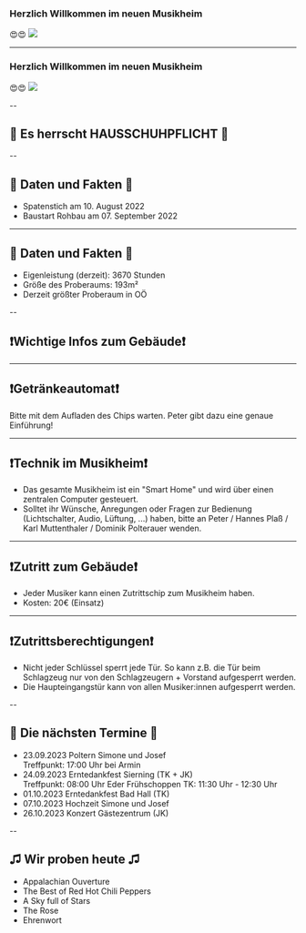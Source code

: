 ### Herzlich Willkommen im neuen Musikheim 
😍😍
![](https://mvhilbern.at/images/headers/Gesamtfoto-2-Kopie.jpg)

---
### Herzlich Willkommen im neuen Musikheim 
😍😍
![](https://mvhilbern.at/images/slider/Jugendkapelle%202022.jpg)

--

## 👟 Es herrscht HAUSSCHUHPFLICHT 👟

--

## 🏡 Daten und Fakten 🏡

* Spatenstich am 10. August 2022
* Baustart Rohbau am 07. September 2022

---

## 🏡 Daten und Fakten 🏡

* Eigenleistung (derzeit): 3670 Stunden
* Größe des Proberaums: 193m²
* Derzeit größter Proberaum in OÖ

--

## ❗Wichtige Infos zum Gebäude❗

---

## ❗Getränkeautomat❗

Bitte mit dem Aufladen des Chips warten. Peter gibt dazu eine genaue Einführung!

---

## ❗Technik im Musikheim❗
* Das gesamte Musikheim ist ein "Smart Home" und wird über einen zentralen Computer gesteuert.
* Solltet ihr Wünsche, Anregungen oder Fragen zur Bedienung (Lichtschalter, Audio, Lüftung, ...) haben, bitte an Peter / Hannes Plaß / Karl Muttenthaler / Dominik Polterauer wenden.

---

## ❗Zutritt zum Gebäude❗

* Jeder Musiker kann einen Zutrittschip zum Musikheim haben.
* Kosten: 20€ (Einsatz)

---

## ❗Zutrittsberechtigungen❗

* Nicht jeder Schlüssel sperrt jede Tür. So kann z.B. die Tür beim Schlagzeug nur von den Schlagzeugern + Vorstand aufgesperrt werden.
* Die Haupteingangstür kann von allen Musiker:innen aufgesperrt werden.

--

## 📆 Die nächsten Termine 📆

* 23.09.2023 Poltern Simone und Josef  
Treffpunkt: 17:00 Uhr bei Armin
* 24.09.2023 Erntedankfest Sierning (TK + JK)  
Treffpunkt: 08:00 Uhr Eder
Frühschoppen TK: 11:30 Uhr - 12:30 Uhr
* 01.10.2023 Erntedankfest Bad Hall (TK)
* 07.10.2023 Hochzeit Simone und Josef  
* 26.10.2023 Konzert Gästezentrum (JK)  

--

## ♫ Wir proben heute ♫

* Appalachian Ouverture
* The Best of Red Hot Chili Peppers
* A Sky full of Stars
* The Rose
* Ehrenwort
